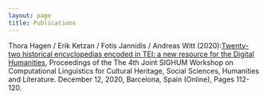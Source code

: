 ```yaml
---
layout: page
title: Publications
---
```




Thora Hagen / Erik Ketzan / Fotis Jannidis / Andreas Witt (2020):[Twenty-two historical encyclopedias encoded in TEI: a new resource for the Digital Humanities](https://ids-pub.bsz-bw.de/frontdoor/deliver/index/docId/10251/file/Hagen_Ketzan_Jannidis_Witt_Twenty_two_historical_encyclopedias_2020.pdf), Proceedings of the The 4th Joint SIGHUM Workshop on Computational Linguistics for Cultural Heritage, Social Sciences, Humanities and Literature. December 12, 2020, Barcelona, Spain (Online), Pages 112-120.
